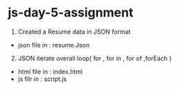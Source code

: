 # js-day-5-assignment
1. Created a Resume data in JSON format 
- json file in : resume.Json
2. JSON iterate overall loop( for , for in , for of ,forEach )
- html file in : index.html
- js filr in : script.js
